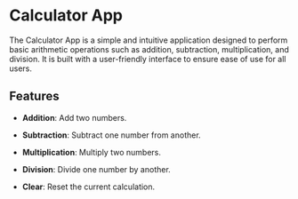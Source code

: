 # Calculator App

The Calculator App is a simple and intuitive application designed to perform basic arithmetic operations such as addition, subtraction, multiplication, and division. It is built with a user-friendly interface to ensure ease of use for all users.

## Features

- **Addition**: Add two numbers.

- **Subtraction**: Subtract one number from another.

- **Multiplication**: Multiply two numbers.

- **Division**: Divide one number by another.

- **Clear**: Reset the current calculation.
